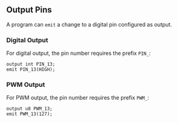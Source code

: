 ## Output Pins

A program can `emit` a change to a digital pin configured as output.

### Digital Output

For digital output, the pin number requires the prefix `PIN_`:

```
output int PIN_13;
emit PIN_13(HIGH);
```

### PWM Output

For PWM output, the pin number requires the prefix `PWM_`:

```
output u8 PWM_13;
emit PWM_13(127);
```
